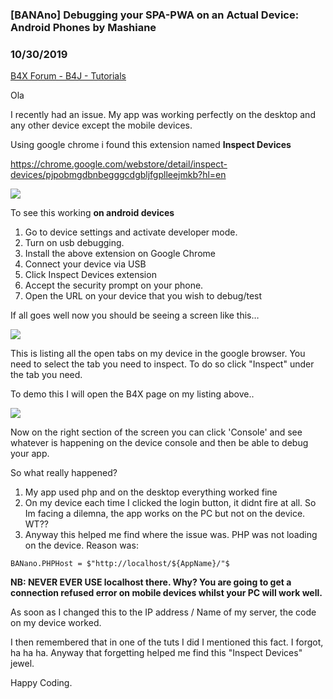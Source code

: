 ### [BANAno] Debugging your SPA-PWA on an Actual Device: Android Phones by Mashiane
### 10/30/2019
[B4X Forum - B4J - Tutorials](https://www.b4x.com/android/forum/threads/110915/)

Ola  
  
I recently had an issue. My app was working perfectly on the desktop and any other device except the mobile devices.  
  
Using google chrome i found this extension named **Inspect Devices**  
  
<https://chrome.google.com/webstore/detail/inspect-devices/pjpobmgdbnbegggcdgbljfgplleejmkb?hl=en>  
  
![](https://www.b4x.com/android/forum/attachments/85004)   
  
To see this working **on android devices**  
  
1. Go to device settings and activate developer mode.  
2. Turn on usb debugging.  
3. Install the above extension on Google Chrome  
4. Connect your device via USB  
5. Click Inspect Devices extension  
6. Accept the security prompt on your phone.  
7. Open the URL on your device that you wish to debug/test  
  
If all goes well now you should be seeing a screen like this…  
  
![](https://www.b4x.com/android/forum/attachments/85005)   
  
This is listing all the open tabs on my device in the google browser. You need to select the tab you need to inspect. To do so click "Inspect" under the tab you need.  
  
To demo this I will open the B4X page on my listing above..  
  
![](https://www.b4x.com/android/forum/attachments/85006)   
  
Now on the right section of the screen you can click 'Console' and see whatever is happening on the device console and then be able to debug your app.  
  
So what really happened?  
  
1. My app used php and on the desktop everything worked fine  
2. On my device each time I clicked the login button, it didnt fire at all. So Im facing a dilemna, the app works on the PC but not on the device. WT??  
3. Anyway this helped me find where the issue was. PHP was not loading on the device. Reason was:  
  

```B4X
BANano.PHPHost = $"http://localhost/${AppName}/"$
```

  
  
**NB: NEVER EVER USE localhost there. Why? You are going to get a connection refused error on mobile devices whilst your PC will work well.**  
  
As soon as I changed this to the IP address / Name of my server, the code on my device worked.  
  
I then remembered that in one of the tuts I did I mentioned this fact. I forgot, ha ha ha. Anyway that forgetting helped me find this "Inspect Devices" jewel.  
  
Happy Coding.